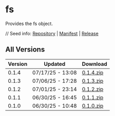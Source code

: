 # fs

Provides the fs object.

// Seed info: [Repository](https://github.com/fabriccore/fs-js) | [Manifest](https://raw.githubusercontent.com/fabriccore/fs-js/refs/heads/master/package.json) | [Release](https://github.com/fabriccore/fs-js/archive/refs/heads/master.zip)

## All Versions

|Version|Updated|Download|
|---|---|---|
|0.1.4|07/17/25 - 13:08|[0.1.4.zip](./releases/0.1.4.zip)|
|0.1.3|07/06/25 - 17:28|[0.1.3.zip](./releases/0.1.3.zip)|
|0.1.2|07/01/25 - 23:14|[0.1.2.zip](./releases/0.1.2.zip)|
|0.1.1|06/30/25 - 16:45|[0.1.1.zip](./releases/0.1.1.zip)|
|0.1.0|06/30/25 - 10:48|[0.1.0.zip](./releases/0.1.0.zip)|